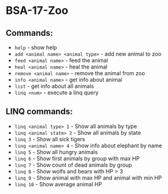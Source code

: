 # BSA-17-Zoo
## Commands:
* ```help``` - show help
* ```add <animal name> <animal type>``` - add new animal to zoo
* ```feed <animal name>``` - feed the animal
* ```heal <animal name>``` - heal the animal
* ```remove <animal name>``` - remove the animal from zoo
* ```info <animal name>``` - get info about animal
* ```list``` - get info about all animals
* ```linq <num>``` - execute a linq query
## LINQ commands:
* ```linq <animal type> 1``` - Show all animals by type
* ```linq <animal state> 2``` - Show all animals by state
* ```linq 3``` - Show all sick tigers
* ```linq <animal name> 4``` - Show info about elephant by name
* ```linq 5``` - Show all hungry animals
* ```linq 6``` - Show first animals by group with max HP
* ```linq 7``` - Show count of dead animals by group
* ```linq 8``` - Show wolfs and bears with HP > 3
* ```linq 9``` - Show animal with max HP and animal with min HP
* ```linq 10``` - Show average animal HP
